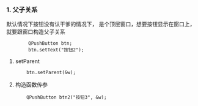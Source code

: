 ### 1. 父子关系

默认情况下按钮没有认干爹的情况下， 是个顶层窗口，想要按钮显示在窗口上，就要跟窗口构造父子关系



```
        QPushButton btn;
        btn.setText("按钮2");
```



1. setParent

   ```
       btn.setParent(&w);
   ```

2. 构造函数传参

   ```
       QPushButton btn2("按钮3", &w);
   ```

   